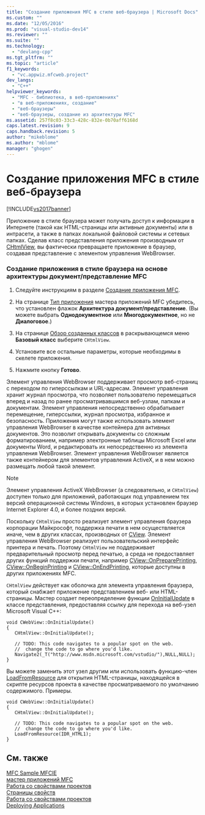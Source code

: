 ```yaml
---
title: "Создание приложения MFC в стиле веб-браузера | Microsoft Docs"
ms.custom: ""
ms.date: "12/05/2016"
ms.prod: "visual-studio-dev14"
ms.reviewer: ""
ms.suite: ""
ms.technology: 
  - "devlang-cpp"
ms.tgt_pltfrm: ""
ms.topic: "article"
f1_keywords: 
  - "vc.appwiz.mfcweb.project"
dev_langs: 
  - "C++"
helpviewer_keywords: 
  - "MFC - библиотека, в веб-приложениях"
  - "в веб-приложениях, создание"
  - "веб-браузеры"
  - "веб-браузеры, создание из архитектуры MFC"
ms.assetid: 257f8c03-33c3-428c-832e-0b70aff6168d
caps.latest.revision: 9
caps.handback.revision: 5
author: "mikeblome"
ms.author: "mblome"
manager: "ghogen"
---
```

# Создание приложения MFC в стиле веб-браузера
[!INCLUDE[vs2017banner](../../assembler/inline/includes/vs2017banner.md)]

Приложение в стиле браузера может получать доступ к информации в Интернете \(такой как HTML\-страницы или активные документы\) или в интрасети, а также в папках локальной файловой системы и сетевых папках.  Сделав класс представления приложения производным от [CHtmlView](../../mfc/reference/chtmlview-class.md), вы фактически превращаете приложение в браузер, создавая представление с элементом управления WebBrowser.  
  
### Создание приложения в стиле браузера на основе архитектуры документ\/представление MFC  
  
1.  Следуйте инструкциям в разделе [Создание приложения MFC](../../mfc/reference/creating-an-mfc-application.md).  
  
2.  На странице [Тип приложения](../Topic/Application%20Type,%20MFC%20Application%20Wizard.md) мастера приложений MFC убедитесь, что установлен флажок **Архитектура документ\/представление**. \(Вы можете выбрать **Однодокументное** или **Многодокументное**, но не **Диалоговое**.\)  
  
3.  На странице [Обзор созданных классов](../../mfc/reference/generated-classes-mfc-application-wizard.md) в раскрывающемся меню **Базовый класс** выберите `CHtmlView`.  
  
4.  Установите все остальные параметры, которые необходимы в скелете приложения.  
  
5.  Нажмите кнопку **Готово**.  
  
 Элемент управления WebBrowser поддерживает просмотр веб\-страниц с переходом по гиперссылкам и URL\-адресам.  Элемент управления хранит журнал просмотра, что позволяет пользователю перемещаться вперед и назад по ранее просматривавшимся веб\-узлам, папкам и документам.  Элемент управления непосредственно обрабатывает перемещение, гиперссылки, журнал просмотра, избранное и безопасность.  Приложения могут также использовать элемент управления WebBrowser в качестве контейнера для активных документов.  Это позволит открывать документы со сложным форматированием, например электронные таблицы Microsoft Excel или документы Word, и редактировать их непосредственно из элемента управления WebBrowser.  Элемент управления WebBrowser является также контейнером для элементов управления ActiveX, и в нем можно размещать любой такой элемент.  
  
> [!NOTE]
>  Элемент управления ActiveX WebBrowser \(а следовательно, и `CHtmlView`\) доступен только для приложений, работающих под управлением тех версий операционной системы Windows, в которых установлен браузер Internet Explorer 4.0, и более поздних версий.  
  
 Поскольку `CHtmlView` просто реализует элемент управления браузера корпорации Майкрософт, поддержка печати в нем осуществляется иначе, чем в других классах, производных от [CView](../Topic/CView%20Class.md).  Элемент управления WebBrowser реализует пользовательский интерфейс принтера и печать.  Поэтому `CHtmlView` не поддерживает предварительный просмотр перед печатью, а среда не предоставляет других функций поддержки печати, например [CView::OnPreparePrinting](../Topic/CView::OnPreparePrinting.md), [CView::OnBeginPrinting](../Topic/CView::OnBeginPrinting.md) и [CView::OnEndPrinting](../Topic/CView::OnEndPrinting.md), которые доступны в других приложениях MFC.  
  
 `CHtmlView` действует как оболочка для элемента управления браузера, который снабжает приложение представлением веб\- или HTML\-страницы.  Мастер создает переопределение функции [OnInitialUpdate](../Topic/CView::OnInitialUpdate.md) в классе представления, предоставляя ссылку для перехода на веб\-узел Microsoft Visual C\+\+:  
  
```  
void CWebView::OnInitialUpdate()  
{  
   CHtmlView::OnInitialUpdate();  
  
   // TODO: This code navigates to a popular spot on the web.  
   //  change the code to go where you'd like.  
   Navigate2(_T("http://www.msdn.microsoft.com/vstudio/"),NULL,NULL);  
}  
```  
  
 Вы можете заменить этот узел другим или использовать функцию\-член [LoadFromResource](../Topic/CHtmlView::LoadFromResource.md) для открытия HTML\-страницы, находящейся в скрипте ресурсов проекта в качестве просматриваемого по умолчанию содержимого.  Примеры.  
  
```  
void CWebView::OnInitialUpdate()  
{  
   CHtmlView::OnInitialUpdate();  
  
   // TODO: This code navigates to a popular spot on the web.  
   //  change the code to go where you'd like.  
   LoadFromResource(IDR_HTML1);  
}  
```  
  
## См. также  
 [MFC Sample MFCIE](http://msdn.microsoft.com/ru-ru/7391aa0c-fca8-4994-a6c9-6c5c7470fba0)   
 [мастер приложений MFC](../Topic/MFC%20Application%20Wizard.md)   
 [Работа со свойствами проектов](../../ide/working-with-project-properties.md)   
 [Страницы свойств](../../ide/property-pages-visual-cpp.md)   
 [Работа со свойствами проектов](../../ide/working-with-project-properties.md)   
 [Deploying Applications](http://msdn.microsoft.com/ru-ru/4ff8881d-0daf-47e7-bfe7-774c625031b4)